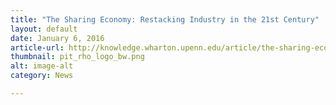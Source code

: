 ```yaml
---
title: "The Sharing Economy: Restacking Industry in the 21st Century"
layout: default
date: January 6, 2016
article-url: http://knowledge.wharton.upenn.edu/article/the-sharing-economy-a-new-way-of-doing-business/
thumbnail: pit_rho_logo_bw.png
alt: image-alt
category: News

---
```

